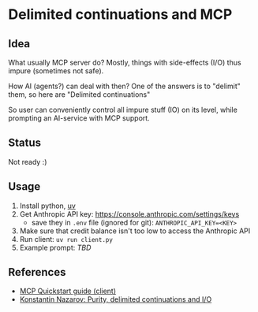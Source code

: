 # Delimited continuations and MCP

## Idea

What usually MCP server do? Mostly, things with side-effects (I/O) thus impure (sometimes not safe).

How AI (agents?) can deal with then? One of the answers is to "delimit" them, so here are "Delimited continuations"

So user can conveniently control all impure stuff (IO) on its level, while prompting an AI-service with MCP support.


## Status

Not ready :)


## Usage

1. Install python, [uv](https://github.com/astral-sh/uv)
2. Get Anthropic API key: https://console.anthropic.com/settings/keys
    * save they in `.env` file (ignored for git): `ANTHROPIC_API_KEY=<KEY>`
3. Make sure that credit balance isn't too low to access the Anthropic API
4. Run client: `uv run client.py`
5. Example prompt: _TBD_


## References

* [MCP Quickstart guide (client)](https://modelcontextprotocol.io/quickstart/client)
* [Konstantin Nazarov: Purity, delimited continuations and I/O](https://knazarov.com/posts/purity_delimited_continuations_and_io/)
